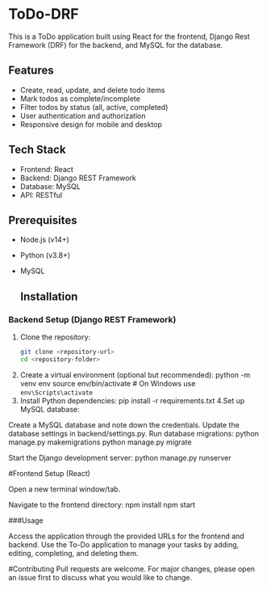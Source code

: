 # ToDo-DRF

This is a ToDo application built using React for the frontend, Django Rest Framework (DRF) for the backend, and MySQL for the database.



## Features

- Create, read, update, and delete todo items
- Mark todos as complete/incomplete
- Filter todos by status (all, active, completed)
- User authentication and authorization
- Responsive design for mobile and desktop

## Tech Stack

- Frontend: React
- Backend: Django REST Framework
- Database: MySQL
- API: RESTful

## Prerequisites

- Node.js (v14+)
- Python (v3.8+)
- MySQL

  ## Installation

### Backend Setup (Django REST Framework)

1. Clone the repository:
   ```bash
   git clone <repository-url>
   cd <repository-folder>
2. Create a virtual environment (optional but recommended):
   python -m venv env
source env/bin/activate  # On Windows use `env\Scripts\activate`
3. Install Python dependencies:
   pip install -r requirements.txt
4.Set up MySQL database:

Create a MySQL database and note down the credentials.
Update the database settings in backend/settings.py.
Run database migrations:
python manage.py makemigrations
python manage.py migrate

Start the Django development server:
python manage.py runserver

#Frontend Setup (React)

Open a new terminal window/tab.

Navigate to the frontend directory:
npm install
npm start

###Usage

Access the application through the provided URLs for the frontend and backend.
Use the To-Do application to manage your tasks by adding, editing, completing, and deleting them.

#Contributing
Pull requests are welcome. For major changes, please open an issue first to discuss what you would like to change.
